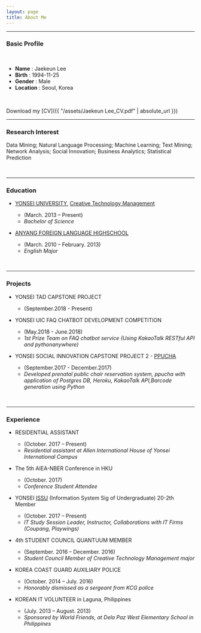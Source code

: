 ```yaml
---
layout: page
title: About Me
---
```


* * * 

### Basic Profile
&nbsp;

- **Name** : Jaekeun Lee
- **Birth** : 1994-11-25
- **Gender** : Male
- **Location** : Seoul, Korea

&nbsp;

Download my [CV]({{ "/assets/Jaekeun Lee_CV.pdf" | absolute_url }})

* * * 

### Research Interest
<p class="message">
  Data Mining; Natural Language Processing; Machine Learning; Text Mining; Network Analysis; Social Innovation;
Business Analytics; Statistical Prediction
</p>

&nbsp;
&nbsp;

* * *

### Education

* [YONSEI UNIVERSITY](https://yonsei.ac.kr), [Creative Technology Management](https://www.yonseictm.org/) 
    - (March. 2013 – Present)
    - _Bachelor of Science_

* [ANYANG FOREIGN LANGUAGE HIGHSCHOOL](http://www.anyang-fl.hs.kr)
    - (March. 2010 – February. 2013)
    - _English Major_

&nbsp;
&nbsp;

* * *

### Projects

* YONSEI TAD CAPSTONE PROJECT
    - (September.2018 - Present)


* YONSEI UIC FAQ CHATBOT DEVELOPMENT COMPETITION 
    - (May.2018 - June.2018)
    - _1st Prize Team on FAQ chatbot service (Using KakaoTalk RESTful API and pythonanywhere)_

* YONSEI SOCIAL INNOVATION CAPSTONE PROJECT 2 - [PPUCHA](https://github.com/agdal1125/ppucha)
    - (September.2017 - December.2017)
    - _Developed prenatal public chair reservation system, ppucha with application of Postgres DB, Heroku, KakaoTalk API,Barcode generation using Python_

&nbsp;
&nbsp;
* * *

### Experience

* RESIDENTIAL ASSISTANT 
    - (October. 2017 – Present) 
    - _Residential assistant at Allen International House of Yonsei International Campus_


* The 5th AIEA-NBER Conference in HKU 
    - (October. 2017) 
    - _Conference Student Attendee_


* YONSEI [ISSU](https://www.issu.biz) (Information System Sig of Undergraduate) 20-2th Member      
    - (October. 2017 – Present)
    - _IT Study Session Leader, Instructor, Collaborations with IT Firms (Coupang, Playwings)_


* 4th STUDENT COUNCIL QUANTUUM MEMBER 
    - (September. 2016 – December. 2016) 
    - _Student Council Member of Creative Technology Management major_


* KOREA COAST GUARD AUXILIARY POLICE 
    - (October. 2014 – July. 2016) 
    - _Honorably dismissed as a sergeant from KCG police_


* KOREAN IT VOLUNTEER in Laguna, Philippines 
    - (July. 2013 – August. 2013) 
    - _Sponsored by World Friends, at Dela Paz West Elementary School in Philippines_
